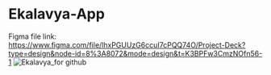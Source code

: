# Ekalavya-App
Figma file link:
https://www.figma.com/file/lhxPGUUzG6ccuI7cPQQ74O/Project-Deck?type=design&node-id=8%3A8072&mode=design&t=K3BPFw3CmzNOfn56-1 
![Ekalavya_for github](https://github.com/K-Sairam/Ekalavya-App/assets/75962509/9fb8e466-d041-42d3-92dc-da59ab0fe986)
